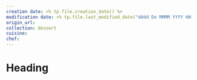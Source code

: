```yaml
---
creation date: <% tp.file.creation_date() %>
modification date: <% tp.file.last_modified_date("dddd Do MMMM YYYY HH:mm:ss") %>
origin_url:
collection: dessert
cuisine:
chef:
---
```

# Heading

